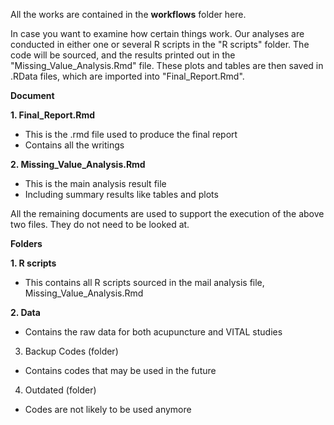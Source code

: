 
All the works are contained in the **workflows** folder here.

In case you want to examine how certain things work. Our analyses are conducted in either one or several R scripts in the "R scripts" folder. The code will be sourced, and the results  printed out in the "Missing_Value_Analysis.Rmd" file. These plots and tables are then saved in .RData files, which are imported into "Final_Report.Rmd".

**Document** 

**1. Final_Report.Rmd** 
  - This is the .rmd file used to produce the final report
  - Contains all the writings

**2. Missing_Value_Analysis.Rmd**
  - This is the main analysis result file
  - Including summary results like tables and plots

All the remaining documents are used to support the execution of the above two files. They do not need to be looked at.

**Folders**

**1. R scripts**
  - This contains all R scripts sourced in the mail analysis file, Missing_Value_Analysis.Rmd
    
**2. Data**
  - Contains the raw data for both acupuncture and VITAL studies
  
3. Backup Codes (folder)
  - Contains codes that may be used in the future
  
4. Outdated (folder)
  - Codes are not likely to be used anymore
